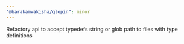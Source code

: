 ```yaml
---
"@barakamwakisha/qlopin": minor
---
```


Refactory api to accept typedefs string or glob path to files with type definitions
